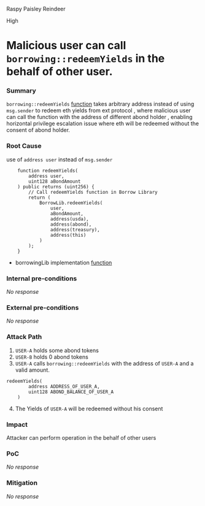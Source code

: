 Raspy Paisley Reindeer

High

# Malicious user can call `borrowing::redeemYields` in the behalf of other user.

### Summary

`borrowing::redeemYields` [function](https://github.com/sherlock-audit/2024-11-autonomint/blob/main/Blockchain/Blockchian/contracts/Core_logic/borrowing.sol#L318-L333) takes arbitrary address instead of using `msg.sender` to redeem eth yields from ext protocol , where malicious user can call the function with the address of different abond holder , enabling horizontal privilege escalation issue where eth will be redeemed without the consent  of abond holder.

### Root Cause

use of `address user` instead of  `msg.sender`
```solidity
    function redeemYields(
        address user,
        uint128 aBondAmount
    ) public returns (uint256) {
        // Call redeemYields function in Borrow Library
        return (
            BorrowLib.redeemYields(
                user,
                aBondAmount,
                address(usda),
                address(abond),
                address(treasury),
                address(this)
            )
        );
    }
```
- borrowingLib implementation [function](https://github.com/sherlock-audit/2024-11-autonomint/blob/main/Blockchain/Blockchian/contracts/lib/BorrowLib.sol#L978-L1036)

### Internal pre-conditions

_No response_

### External pre-conditions

_No response_

### Attack Path

1. `USER-A` holds some abond tokens
2. `USER-B` holds 0 abond tokens
3. `USER-A` calls `borrowing::redeemYields` with the address of `USER-A` and a valid amount.
```solidity
redeemYields(
        address ADDRESS_OF_USER_A,
        uint128 ABOND_BALANCE_OF_USER_A
    ) 
```
4. The Yields of `USER-A` will be redeemed without his consent

### Impact

Attacker can perform operation in the behalf of other users

### PoC

_No response_

### Mitigation

_No response_